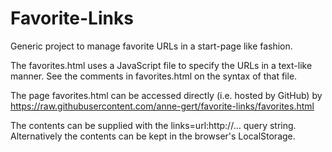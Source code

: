 ﻿Favorite-Links
==============

Generic project to manage favorite URLs in a start-page like fashion.

The favorites.html uses a JavaScript file to specify the URLs in a text-like
manner. See the comments in favorites.html on the syntax of that file.

The page favorites.html can be accessed directly (i.e. hosted by GitHub) by
https://raw.githubusercontent.com/anne-gert/favorite-links/favorites.html

The contents can be supplied with the links=url:http://... query string.
Alternatively the contents can be kept in the browser's LocalStorage.

